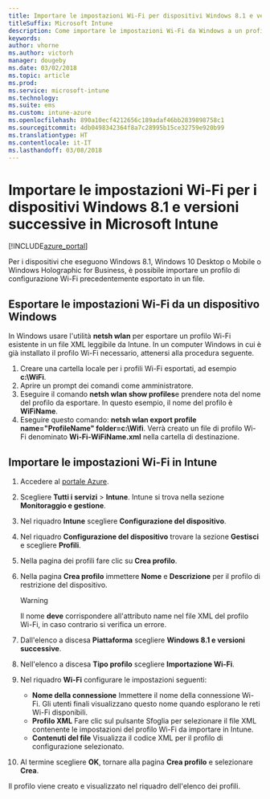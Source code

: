 ```yaml
---
title: Importare le impostazioni Wi-Fi per dispositivi Windows 8.1 e versioni successive
titleSuffix: Microsoft Intune
description: Come importare le impostazioni Wi-Fi da Windows a un profilo Wi-Fi di Intune.
keywords: 
author: vhorne
ms.author: victorh
manager: dougeby
ms.date: 03/02/2018
ms.topic: article
ms.prod: 
ms.service: microsoft-intune
ms.technology: 
ms.suite: ems
ms.custom: intune-azure
ms.openlocfilehash: 890a10ecf4212656c189adaf46bb2839898758c1
ms.sourcegitcommit: 4db0498342364f8a7c28995b15ce32759e920b99
ms.translationtype: HT
ms.contentlocale: it-IT
ms.lasthandoff: 03/08/2018
---
```

# <a name="import-wi-fi-settings-for-windows-81-and-later-devices-in-microsoft-intune"></a>Importare le impostazioni Wi-Fi per i dispositivi Windows 8.1 e versioni successive in Microsoft Intune

[!INCLUDE[azure_portal](./includes/azure_portal.md)]

Per i dispositivi che eseguono Windows 8.1, Windows 10 Desktop o Mobile o Windows Holographic for Business, è possibile importare un profilo di configurazione Wi-Fi precedentemente esportato in un file.

## <a name="export-wi-fi-settings-from-a-windows-device"></a>Esportare le impostazioni Wi-Fi da un dispositivo Windows

In Windows usare l'utilità **netsh wlan** per esportare un profilo Wi-Fi esistente in un file XML leggibile da Intune. In un computer Windows in cui è già installato il profilo Wi-Fi necessario, attenersi alla procedura seguente.
1. Creare una cartella locale per i profili Wi-Fi esportati, ad esempio **c:\WiFi**.
1. Aprire un prompt dei comandi come amministratore.
1. Eseguire il comando **netsh wlan show profiles**e prendere nota del nome del profilo da esportare. In questo esempio, il nome del profilo è **WiFiName**.
1. Eseguire questo comando: **netsh wlan export profile name="ProfileName" folder=c:\Wifi**. Verrà creato un file di profilo Wi-Fi denominato **Wi-Fi-WiFiName.xml** nella cartella di destinazione.

## <a name="import-the-wi-fi-settings-into-intune"></a>Importare le impostazioni Wi-Fi in Intune

1. Accedere al [portale Azure](https://portal.azure.com).
2. Scegliere **Tutti i servizi** > **Intune**. Intune si trova nella sezione **Monitoraggio e gestione**.
3. Nel riquadro **Intune** scegliere **Configurazione del dispositivo**.
4. Nel riquadro **Configurazione del dispositivo** trovare la sezione **Gestisci** e scegliere **Profili**.
5. Nella pagina dei profili fare clic su **Crea profilo**.
6. Nella pagina **Crea profilo** immettere **Nome** e **Descrizione** per il profilo di restrizione del dispositivo.


   > [!WARNING]
   > Il nome **deve** corrispondere all'attributo name nel file XML del profilo Wi-Fi, in caso contrario si verifica un errore.

7. Dall'elenco a discesa **Piattaforma** scegliere **Windows 8.1 e versioni successive**.
8. Nell'elenco a discesa **Tipo profilo** scegliere **Importazione Wi-Fi**.
9. Nel riquadro **Wi-Fi** configurare le impostazioni seguenti:
    - **Nome della connessione** Immettere il nome della connessione Wi-Fi. Gli utenti finali visualizzano questo nome quando esplorano le reti Wi-Fi disponibili.
    - **Profilo XML** Fare clic sul pulsante Sfoglia per selezionare il file XML contenente le impostazioni del profilo Wi-Fi da importare in Intune.
    - **Contenuti del file** Visualizza il codice XML per il profilo di configurazione selezionato.
10. Al termine scegliere **OK**, tornare alla pagina **Crea profilo** e selezionare **Crea**.

Il profilo viene creato e visualizzato nel riquadro dell'elenco dei profili.

